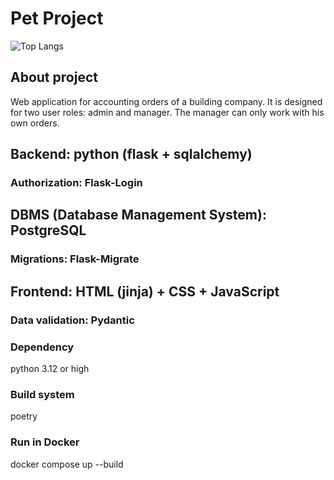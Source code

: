 # Pet Project

![Top Langs](https://img.shields.io/github/languages/top/Arihina/building_company)

## About project
Web application for accounting orders of a building company.
It is designed for two user roles: admin and manager. The manager can only work with his own orders.

## Backend: python (flask + sqlalchemy)

### Authorization: Flask-Login

## DBMS (Database Management System): PostgreSQL

### Migrations: Flask-Migrate

## Frontend: HTML (jinja) + CSS + JavaScript

### Data validation: Pydantic

### Dependency

python 3.12 or high

### Build system

poetry


### Run in Docker

docker compose up --build
